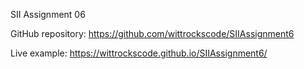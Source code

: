 SII Assignment 06

GitHub repository: https://github.com/wittrockscode/SIIAssignment6

Live example: https://wittrockscode.github.io/SIIAssignment6/
